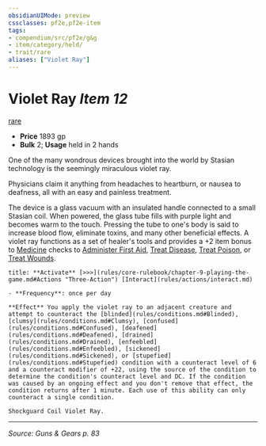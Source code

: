 ```yaml
---
obsidianUIMode: preview
cssclasses: pf2e,pf2e-item
tags:
- compendium/src/pf2e/g&g
- item/category/held/
- trait/rare
aliases: ["Violet Ray"]
---
```

# Violet Ray *Item 12*  
[rare](rules/traits/rare.md "Rare Rarity Trait")  

- **Price** 1893 gp
- **Bulk** 2; **Usage** held in 2 hands

One of the many wondrous devices brought into the world by Stasian technology is the seemingly miraculous violet ray.

Physicians claim it anything from headaches to heartburn, or nausea to deafness, all with an easy and painless treatment.

The device is a glass vacuum with an insulated handle connected to a small Stasian coil. When powered, the glass tube fills with purple light and becomes warm to the touch. Pressing the tube to one's body is said to increase blood flow, eliminate toxins, and many other beneficial effects. A violet ray functions as a set of healer's tools and provides a +2 item bonus to [Medicine](compendium/skills.md#Medicine) checks to [Administer First Aid](rules/actions/administer-first-aid.md), [Treat Disease](rules/actions/treat-disease.md), [Treat Poison](rules/actions/treat-poison.md), or [Treat Wounds](rules/actions/treat-wounds.md).

```ad-embed-ability
title: **Activate** [>>>](rules/core-rulebook/chapter-9-playing-the-game.md#Actions "Three-Action") [Interact](rules/actions/interact.md)

- **Frequency**: once per day

**Effect** You apply the violet ray to an adjacent creature and attempt to counteract the [blinded](rules/conditions.md#Blinded), [clumsy](rules/conditions.md#Clumsy), [confused](rules/conditions.md#Confused), [deafened](rules/conditions.md#Deafened), [drained](rules/conditions.md#Drained), [enfeebled](rules/conditions.md#Enfeebled), [sickened](rules/conditions.md#Sickened), or [stupefied](rules/conditions.md#Stupefied) condition with a counteract level of 6 and a counteract modifier of +22, using the source of the condition to determine the condition's counteract level and DC. If the condition was caused by an ongoing effect and you don't remove that effect, the condition returns after 1 minute. Each use of this ability can only counteract a single condition.

Shockguard Coil Violet Ray.
```


---
*Source: Guns & Gears p. 83*